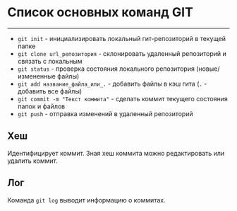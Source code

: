 # Список основных команд GIT

---

- ```git init``` - инициализировать локальный гит-репозиторий в текущей папке
- ```git clone url_репозитория``` - склонировать удаленный репозиторий и связать с локальным
- ```git status``` - проверка состояния локального репозитория (новые/измененные файлы)
- ```git add название_файла_или_.``` - добавить файлы в кэш гита (```.``` - добавить все файлы)
- ```git commit -m "Текст коммита"``` - сделать коммит текущего состояния папок и файлов
- ```git push``` - отправка изменений в удаленный репозиторий


## Хеш
Идентифицирует коммит. Зная хеш коммита можно редактировать или удалить коммит.

## Лог
Команда ```git log``` выводит информацию о коммитах.
